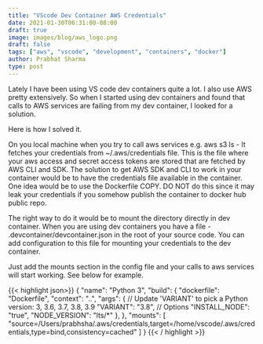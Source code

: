 ```yaml
---
title: "VScode Dev Container AWS Credentials"
date: 2021-01-30T06:31:00-08:00
draft: true
image: images/blog/aws_logo.png
draft: false
tags: ["aws", "vscode", "development", "containers", "docker"]
author: Prabhat Sharma
type: post
---
```


Lately I have been using VS code dev containers quite a lot. I also use AWS pretty extensively. So when I started using dev containers and found that calls to AWS services are failing from my dev container, I looked for a solution.

Here is how I solved it.


On you local machine when you try to call aws services e.g. aws s3 ls - It fetches your credentials from ~/.aws/credentials file. This is the file where your aws access and secret access tokens are stored that are fetched by AWS CLI and SDK. The solution to get AWS SDK and CLI to work in your container would be to have the credentials file available in the container. One idea would be to use the Dockerfile COPY. DO NOT do this since it may leak your credentials if you somehow publish the container to docker hub public repo. 

The right way to do it would be to mount the directory directly in dev container. When you are using dev containers you have a file - .devcontainer/devcontainer.json in the root of your source code. You can add configuration to this file for mounting your credentials to the dev container.

Just add the mounts section in the config file and your calls to aws services will start working. See below for example.

{{< highlight json>}}
{
	"name": "Python 3",
	"build": {
		"dockerfile": "Dockerfile",
		"context": "..",
		"args": { 
			// Update 'VARIANT' to pick a Python version: 3, 3.6, 3.7, 3.8, 3.9
			"VARIANT": "3.8",
			// Options
			"INSTALL_NODE": "true",
			"NODE_VERSION": "lts/*"
		},
	},
	"mounts": [
		"source=/Users/prabhsha/.aws/credentials,target=/home/vscode/.aws/credentials,type=bind,consistency=cached"
	]
}
{{< / highlight >}}


